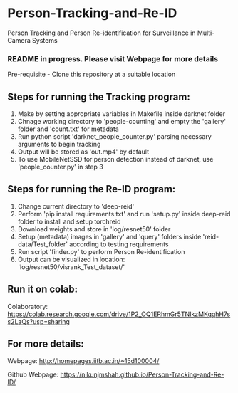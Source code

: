 # Person-Tracking-and-Re-ID
Person Tracking and Person Re-identification for Surveillance in Multi-Camera Systems

### README in progress. Please visit Webpage for more details

Pre-requisite - Clone this repository at a suitable location

## Steps for running the Tracking program:
1. Make by setting appropriate variables in Makefile inside darknet folder 
2. Chnage working directory to 'people-counting' and empty the 'gallery' folder and 'count.txt' for metadata
3. Run python script 'darknet_people_counter.py' parsing necessary arguments to begin tracking
4. Output will be stored as 'out.mp4' by default
5. To use MobileNetSSD for person detection instead of darknet, use 'people_counter.py' in step 3

## Steps for running the Re-ID program:
1. Change current directory to 'deep-reid'
2. Perform 'pip install requirements.txt' and run 'setup.py' inside deep-reid folder to install and setup torchreid
3. Download weights and store in 'log/resnet50' folder
4. Setup (metadata) images in 'gallery' and 'query' folders inside 'reid-data/Test_folder' according to testing requirements
5. Run script 'finder.py' to perform Person Re-identification
6. Output can be visualized in location: 'log/resnet50/visrank_Test_dataset/'

## Run it on colab:
Colaboratory: https://colab.research.google.com/drive/1P2_OQ1ERhmGr5TNIkzMKqqhH7ss2LaQs?usp=sharing

## For more details:

Webpage: http://homepages.iitb.ac.in/~15d100004/

Github Webpage: https://nikunjmshah.github.io/Person-Tracking-and-Re-ID/
